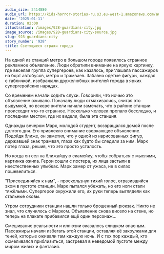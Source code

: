 ```yaml
---
audio_size: 2414880
audio_url: https://kids-horror-stories-ru.s3.eu-west-1.amazonaws.com/audio/928-guardians-city.mp3
date: '2025-01-11'
duration: 02:00
illustration: /images/928-guardians-city.jpg
image_source: /images/928-guardians-city-source.jpg
slug: 928-guardians-city
story_number: '928'
title: Светящиеся стражи города
---
```


На одной из станций метро в большом городе появилось странное рекламное объявление. Люди обратили внимание на яркую картинку, где веселая группа супергероев, как казалось, приглашала пассажиров на борт автобусов, метро и трамваев. Забавно одетые фигуры, каждая с табличкой, изображали дружелюбных жителей города в ярких супергеройских нарядах.

Со временем начали ходить слухи. Говорили, что ночью это объявление оживало. Поначалу люди отмахивались, считая это выдумкой, но вскоре жители начали замечать, что в районе станции происходит что-то странное. Несколько человек пропало бесследно, и последним местом, где их видели, была эта станция.

Однажды вечером Марк, молодой студент, возвращался домой после долгого дня. Его привлекло внимание сверкающее объявление. Подойдя ближе, он заметил, что у одной из нарисованных фигур, державшей знак трамвая, глаза как будто бы следили за ним. Марк потёр глаза, решив, что это просто усталость.

Но когда он сел на ближайшую скамейку, чтобы собраться с мыслями, картинка ожила. Герои сошли с постера, их лица застыли в неестественных улыбках. Марк замер от ужаса, не в силах пошевелиться.

"Присоединяйся к нам", - проскользнул тихий голос, отразившийся эхом в пустоте станции. Марк пытался убежать, но его ноги стали тяжёлыми. Супергерои окружили его, их руки теперь выглядели как стальные оковы.

Утром сотрудники станции нашли только брошенный рюкзак. Никто не знал, что случилось с Марком. Объявление снова висело на стене, но теперь на плакате прибавился ещё один персонаж...

Смешивание реальности и иллюзии оказалось слишком опасным. Пассажиры начали избегать этой станции, оставляя её закоулками для теней, которые оживали там каждую ночь. И с тех пор каждый, кто осмеливался приблизиться, застревал в неведомой пустоте между миром живых и фантазий.